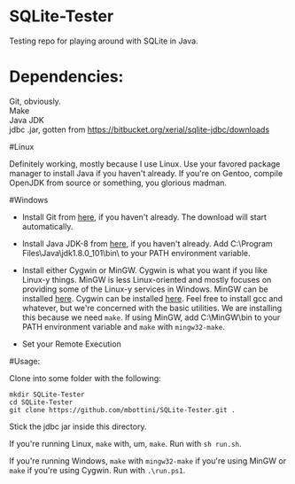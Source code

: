 # SQLite-Tester
Testing repo for playing around with SQLite in Java.

# Dependencies:

Git, obviously.  
Make  
Java JDK  
jdbc .jar, gotten from https://bitbucket.org/xerial/sqlite-jdbc/downloads

#Linux 

Definitely working, mostly because I use Linux. Use your favored package manager to install Java if you haven't already.
If you're on Gentoo, compile OpenJDK from source or something, you glorious madman.

#Windows

* Install Git from [here](https://git-scm.com/download/win), if you haven't already. The download will start automatically.

* Install Java JDK-8 from 
[here](http://www.oracle.com/technetwork/java/javase/downloads/jdk8-downloads-2133151.html),
if you haven't already. Add C:\Program Files\Java\jdk1.8.0_101\bin\ to your PATH environment variable.

* Install either Cygwin or MinGW. Cygwin is what you want if you like Linux-y things. MinGW is less Linux-oriented
and mostly focuses on providing some of the Linux-y services in Windows. MinGW can be installed 
[here](http://www.mingw.org/wiki/getting_started). Cygwin can be installed [here](https://cygwin.com/install.html). 
Feel free to install gcc and whatever, but we're concerned with the basic utilities.
We are installing this because we need `make`. If using MinGW, add C:\MinGW\bin to your PATH environment variable and `make`
with `mingw32-make`.

* Set your Remote Execution 

#Usage:

Clone into some folder with the following:

    mkdir SQLite-Tester 
    cd SQLite-Tester
    git clone https://github.com/mbottini/SQLite-Tester.git .
    
Stick the jdbc jar inside this directory.
    
If you're running Linux, `make` with, um, `make`. Run with `sh run.sh`.

If you're running Windows, `make` with `mingw32-make` if you're using MinGW or `make` if you're using Cygwin. 
Run with `.\run.ps1`.
